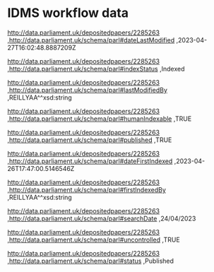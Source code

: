 # IDMS workflow data

<http://data.parliament.uk/depositedpapers/2285263> ,<http://data.parliament.uk/schema/parl#dateLastModified> ,2023-04-27T16:02:48.8887209Z

<http://data.parliament.uk/depositedpapers/2285263> ,<http://data.parliament.uk/schema/parl#indexStatus> ,Indexed

<http://data.parliament.uk/depositedpapers/2285263> ,<http://data.parliament.uk/schema/parl#lastModifiedBy> ,REILLYAA^^xsd:string

<http://data.parliament.uk/depositedpapers/2285263> ,<http://data.parliament.uk/schema/parl#humanIndexable> ,TRUE

<http://data.parliament.uk/depositedpapers/2285263> ,<http://data.parliament.uk/schema/parl#published> ,TRUE

<http://data.parliament.uk/depositedpapers/2285263> ,<http://data.parliament.uk/schema/parl#dateFirstIndexed> ,2023-04-26T17:47:00.5146546Z

<http://data.parliament.uk/depositedpapers/2285263> ,<http://data.parliament.uk/schema/parl#firstIndexedBy> ,REILLYAA^^xsd:string

<http://data.parliament.uk/depositedpapers/2285263> ,<http://data.parliament.uk/schema/parl#searchDate> ,24/04/2023

<http://data.parliament.uk/depositedpapers/2285263> ,<http://data.parliament.uk/schema/parl#uncontrolled> ,TRUE

<http://data.parliament.uk/depositedpapers/2285263> ,<http://data.parliament.uk/schema/parl#status> ,Published